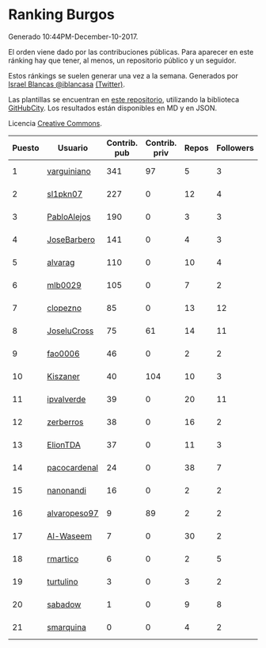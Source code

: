 # Ranking Burgos

Generado 10:44PM-December-10-2017.

El orden viene dado por las contribuciones públicas. Para aparecer en este ránking hay que tener, al menos, un repositorio público y un seguidor.

Estos ránkings se suelen generar una vez a la semana. Generados por [Israel Blancas @iblancasa](https://github.com/iblancasa/) [(Twitter)](https://twitter.com/iblancasa).

Las plantillas se encuentran en [este repositorio](https://github.com/iblancasa/GH-Spanish-Ranking), utilizando la biblioteca [GitHubCity](https://github.com/iblancasa/GitHubCity). Los resultados están disponibles en MD y en JSON.

Licencia [Creative Commons](https://creativecommons.org/licenses/by/4.0/).

| Puesto   |  Usuario  | Contrib. pub | Contrib. priv |Repos| Followers | Desde |  Avatar  |
|----------|-----------|--------------|---------------|-----|-----------|-------|----------|
|1|[varguiniano](https://github.com/varguiniano)|341|97|5|3|2013-03-03|![varguiniano](https://avatars3.githubusercontent.com/u/3752289)|
|2|[sl1pkn07](https://github.com/sl1pkn07)|227|0|12|4|2010-11-01|![sl1pkn07](https://avatars0.githubusercontent.com/u/462213)|
|3|[PabloAlejos](https://github.com/PabloAlejos)|190|0|3|3|2014-10-09|![PabloAlejos](https://avatars1.githubusercontent.com/u/9104772)|
|4|[JoseBarbero](https://github.com/JoseBarbero)|141|0|4|3|2016-02-25|![JoseBarbero](https://avatars0.githubusercontent.com/u/17479313)|
|5|[alvarag](https://github.com/alvarag)|110|0|10|4|2014-11-21|![alvarag](https://avatars3.githubusercontent.com/u/9881614)|
|6|[mlb0029](https://github.com/mlb0029)|105|0|7|2|2016-10-25|![mlb0029](https://avatars2.githubusercontent.com/u/23051789)|
|7|[clopezno](https://github.com/clopezno)|85|0|13|12|2012-02-20|![clopezno](https://avatars1.githubusercontent.com/u/1453744)|
|8|[JoseluCross](https://github.com/JoseluCross)|75|61|14|11|2015-08-27|![JoseluCross](https://avatars0.githubusercontent.com/u/14005926)|
|9|[fao0006](https://github.com/fao0006)|46|0|2|2|2017-10-31|![fao0006](https://avatars3.githubusercontent.com/u/33248343)|
|10|[Kiszaner](https://github.com/Kiszaner)|40|104|10|3|2014-10-08|![Kiszaner](https://avatars2.githubusercontent.com/u/9079893)|
|11|[ipvalverde](https://github.com/ipvalverde)|39|0|20|11|2014-03-08|![ipvalverde](https://avatars0.githubusercontent.com/u/6889318)|
|12|[zerberros](https://github.com/zerberros)|38|0|16|2|2013-11-13|![zerberros](https://avatars3.githubusercontent.com/u/5930950)|
|13|[ElionTDA](https://github.com/ElionTDA)|37|0|11|3|2013-09-21|![ElionTDA](https://avatars1.githubusercontent.com/u/5507129)|
|14|[pacocardenal](https://github.com/pacocardenal)|24|0|38|7|2013-09-12|![pacocardenal](https://avatars3.githubusercontent.com/u/5442055)|
|15|[nanonandi](https://github.com/nanonandi)|16|0|2|2|2016-07-03|![nanonandi](https://avatars3.githubusercontent.com/u/20266109)|
|16|[alvaropeso97](https://github.com/alvaropeso97)|9|89|2|2|2016-10-23|![alvaropeso97](https://avatars0.githubusercontent.com/u/23009799)|
|17|[Al-Waseem](https://github.com/Al-Waseem)|7|0|30|2|2013-12-26|![Al-Waseem](https://avatars1.githubusercontent.com/u/6266689)|
|18|[rmartico](https://github.com/rmartico)|6|0|2|5|2012-10-11|![rmartico](https://avatars2.githubusercontent.com/u/2535865)|
|19|[turtulino](https://github.com/turtulino)|3|0|3|2|2011-08-25|![turtulino](https://avatars3.githubusercontent.com/u/1004178)|
|20|[sabadow](https://github.com/sabadow)|1|0|9|8|2012-02-08|![sabadow](https://avatars2.githubusercontent.com/u/1420021)|
|21|[smarquina](https://github.com/smarquina)|0|0|4|2|2015-04-29|![smarquina](https://avatars3.githubusercontent.com/u/12174981)|
